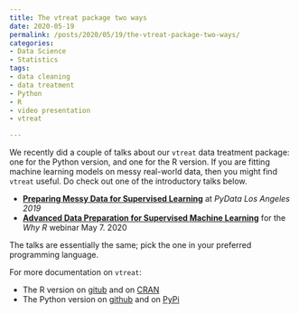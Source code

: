```yaml
---
title: The vtreat package two ways
date: 2020-05-19 
permalink: /posts/2020/05/19/the-vtreat-package-two-ways/
categories:
- Data Science
- Statistics
tags:
- data cleaning
- data treatment
- Python
- R
- video presentation
- vtreat

---
```


We recently did a couple of talks about our <code>vtreat</code> data treatment package: one for the Python version, and one for the R version. If you are fitting machine learning models on messy real-world data, then you might find <code>vtreat</code> useful. Do check out one of the introductory talks below.

<ul>
<li><a href="https://youtu.be/qMCQFjEV90k"><strong>Preparing Messy Data for Supervised Learning</strong></a> at <em>PyData Los Angeles 2019</em>
</li>
<li><a href="https://youtu.be/sniHkkrAsOc"><strong>Advanced Data Preparation for Supervised Machine Learning</strong></a> for the <em>Why R</em> webinar May 7. 2020
</li>
</ul>
<p>The talks are essentially the same; pick the one in your preferred programming language.</p>
<p>For more documentation on <code>vtreat</code>:</p>
<ul>
<li>The R version on <a href="https://github.com/WinVector/vtreat">gitub</a> and on <a href="https://cran.r-project.org/package=vtreat">CRAN</a></li>
<li>The Python version on <a href="https://github.com/WinVector/pyvtreat">github</a> and on <a href="https://pypi.org/project/vtreat/">PyPi</a></li>
</ul>
